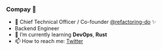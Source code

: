 ### Compay 🐄

- 🔭  Chief Technical Officer / Co-founder [@refactoring-do](https://github.com/refactoring-do) ✨
- Backend Engineer
- 🌱  I’m currently learning **DevOps**, **Rust**
- 📫  How to reach me: [Twitter](https://twitter.com/JeffreyArt1)
